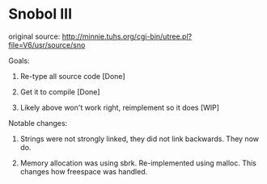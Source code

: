 # Snobol III

original source: http://minnie.tuhs.org/cgi-bin/utree.pl?file=V6/usr/source/sno

Goals:

1) Re-type all source code [Done]

2) Get it to compile [Done]

3) Likely above won't work right, reimplement so it does [WIP]

Notable changes:

1) Strings were not strongly linked, they did not link backwards. They now do.

2) Memory allocation was using sbrk. Re-implemented using malloc. This changes how freespace was handled.